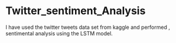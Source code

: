 # Twitter_sentiment_Analysis
I have used the twitter tweets data set from kaggle and performed , sentimental analysis using the LSTM model.
